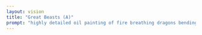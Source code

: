 ```yaml
---
layout: vision
title: "Great Beasts (A)"
prompt: "highly detailed oil painting of fire breathing dragons bending the very fabric of spacetime"
---
```

